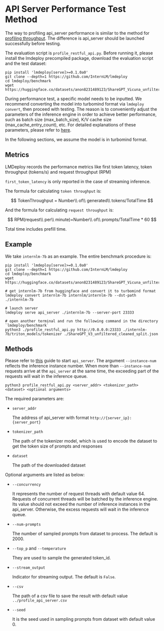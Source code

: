 # API Server Performance Test Method

The way to profiling api_server performance is similar to the method for [profiling throughput](./profile_throughput.md). The difference is api_server should be launched successfully before testing.

The evaluation script is `profile_restful_api.py`. Before running it, please install the lmdeploy precompiled package, download the evaluation script and the test dataset:

```shell
pip install 'lmdeploy[serve]>=0.1.0a0'
git clone --depth=1 https://github.com/InternLM/lmdeploy
cd lmdeploy/benchmark
wget https://huggingface.co/datasets/anon8231489123/ShareGPT_Vicuna_unfiltered/resolve/main/ShareGPT_V3_unfiltered_cleaned_split.json
```

During performance test, a specific model needs to be inputted. We recommend converting the model into turbomind format via `lmdeploy convert`, then proceed with testing.
The reason is to conveniently adjust the parameters of the inference engine in order to achieve better performance, such as batch size (max_batch_size), K/V cache size (max_cache_entry_count), etc. For detailed explanations of these parameters, please refer to [here](../turbomind_config.md).

In the following sections, we assume the model is in turbomind format.

## Metrics

LMDeploy records the performance metrics like first token latency, token throughput (tokens/s) and request throughput (RPM)

`first_token_latency` is only reported in the case of streaming inference.

The formula for calculating `token throughput` is:

$$
TokenThroughput = Number\\ of\\ generated\\ tokens/TotalTime
$$

And the formula for calculating `request throughput` is:

$$
RPM(request\\ per\\ minute)=Number\\ of\\ prompts/TotalTime * 60
$$

Total time includes prefill time.

## Example

We take `internlm-7b` as an example. The entire benchmark procedure is:

```shell
pip install 'lmdeploy[serve]>=0.1.0a0'
git clone --depth=1 https://github.com/InternLM/lmdeploy
cd lmdeploy/benchmark
wget https://huggingface.co/datasets/anon8231489123/ShareGPT_Vicuna_unfiltered/resolve/main/ShareGPT_V3_unfiltered_cleaned_split.json

# get internlm-7b from huggingface and convert it to turbomind format
lmdeploy convert internlm-7b internlm/internlm-7b --dst-path ./internlm-7b

# launch server
lmdeploy serve api_server ./internlm-7b --server-port 23333

# open another terminal and run the following command in the directory `lmdeploy/benchmark`
python3 ./profile_restful_api.py http://0.0.0.0:23333 ./internlm-7b/triton_models/tokenizer ./ShareGPT_V3_unfiltered_cleaned_split.json
```

## Methods

Please refer to [this](../restful_api.md) guide to start `api_server`.
The argument `--instance-num` reflects the inference instance number. When more than `--instance-num` requests arrive at the `api_server` at the same time, the exceeding part of the requests will wait in the inference queue.

```shell
python3 profile_restful_api.py <server_addr> <tokenizer_path> <dataset> <optional arguments>
```

The required parameters are:

- `server_addr`

  The address of api_server with format `http://{server_ip}:{server_port}`

- `tokenizer_path`

  The path of the tokenizer model, which is used to encode the dataset to get the token size of prompts and responses

- `dataset`

  The path of the downloaded dataset

Optional arguments are listed as below:

- `--concurrency`

  It represents the number of request threads with default value 64. Requests of concurrent threads will be batched by the inference engine. Its value should not exceed the number of inference instances in the api_server.
  Otherwise, the excess requests will wait in the inference queue.

- `--num-prompts`

  The number of sampled prompts from dataset to process. The default is 2000.

- `--top_p` and `--temperature`

  They are used to sample the generated token_id.

- `--stream_output`

  Indicator for streaming output. The default is `False`.

- `--csv`

  The path of a csv file to save the result with default value `../profile_api_server.csv`

- `--seed`

  It is the seed used in sampling prompts from dataset with default value 0.
